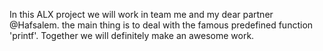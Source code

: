 In this ALX project we will work in team me and my dear partner @Hafsalem.
the main thing is to deal with the famous predefined function 'printf'.
Together we will definitely make an awesome work.
